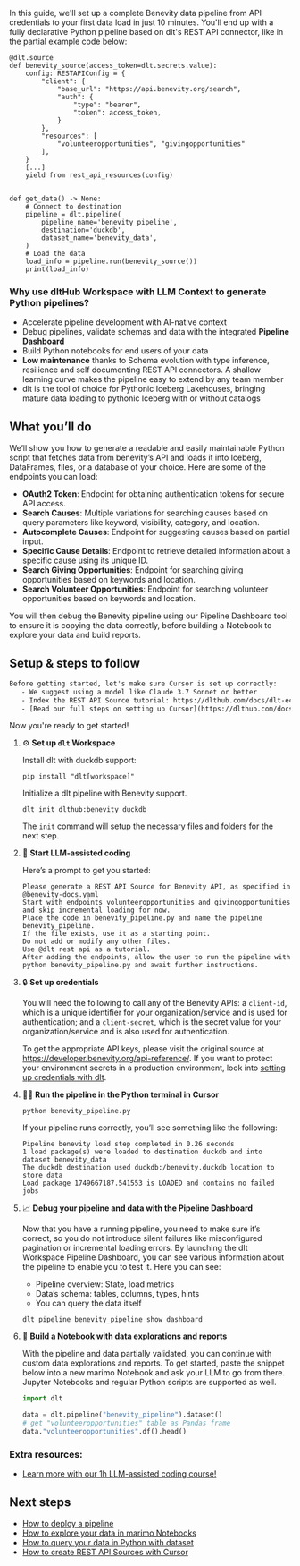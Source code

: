 In this guide, we'll set up a complete Benevity data pipeline from API credentials to your first data load in just 10 minutes. You'll end up with a fully declarative Python pipeline based on dlt's REST API connector, like in the partial example code below:

```python-outcome
@dlt.source
def benevity_source(access_token=dlt.secrets.value):
    config: RESTAPIConfig = {
        "client": {
            "base_url": "https://api.benevity.org/search",
            "auth": {
                "type": "bearer",
                "token": access_token,
            }
        },
        "resources": [
            "volunteeropportunities", "givingopportunities"
        ],
    }
    [...]
    yield from rest_api_resources(config)


def get_data() -> None:
    # Connect to destination
    pipeline = dlt.pipeline(
        pipeline_name='benevity_pipeline',
        destination='duckdb',
        dataset_name='benevity_data', 
    )
    # Load the data
    load_info = pipeline.run(benevity_source())
    print(load_info) 
```

### Why use dltHub Workspace with LLM Context to generate Python pipelines?

- Accelerate pipeline development with AI-native context
- Debug pipelines, validate schemas and data with the integrated **Pipeline Dashboard**
- Build Python notebooks for end users of your data
- **Low maintenance** thanks to Schema evolution with type inference, resilience and self documenting REST API connectors. A shallow learning curve makes the pipeline easy to extend by any team member
- dlt is the tool of choice for Pythonic Iceberg Lakehouses, bringing mature data loading to pythonic Iceberg with or without catalogs

## What you’ll do

We’ll show you how to generate a readable and easily maintainable Python script that fetches data from benevity’s API and loads it into Iceberg, DataFrames, files, or a database of your choice. Here are some of the endpoints you can load:

- **OAuth2 Token**: Endpoint for obtaining authentication tokens for secure API access.
- **Search Causes**: Multiple variations for searching causes based on query parameters like keyword, visibility, category, and location.
- **Autocomplete Causes**: Endpoint for suggesting causes based on partial input.
- **Specific Cause Details**: Endpoint to retrieve detailed information about a specific cause using its unique ID.
- **Search Giving Opportunities**: Endpoint for searching giving opportunities based on keywords and location.
- **Search Volunteer Opportunities**: Endpoint for searching volunteer opportunities based on keywords and location.

You will then debug the Benevity pipeline using our Pipeline Dashboard tool to ensure it is copying the data correctly, before building a Notebook to explore your data and build reports.

## Setup & steps to follow

```default
Before getting started, let's make sure Cursor is set up correctly:
   - We suggest using a model like Claude 3.7 Sonnet or better
   - Index the REST API Source tutorial: https://dlthub.com/docs/dlt-ecosystem/verified-sources/rest_api/ and add it to context as **@dlt rest api**
   - [Read our full steps on setting up Cursor](https://dlthub.com/docs/dlt-ecosystem/llm-tooling/cursor-restapi#23-configuring-cursor-with-documentation)
```

Now you're ready to get started!

1. ⚙️ **Set up `dlt` Workspace**
    
    Install dlt with duckdb support:
    ```shell
    pip install "dlt[workspace]"
    ```

    Initialize a dlt pipeline with Benevity support.
    ```shell
    dlt init dlthub:benevity duckdb
    ```

    The `init` command will setup the necessary files and folders for the next step.
    
2. 🤠 **Start LLM-assisted coding**
    
    Here’s a prompt to get you started:
    
    ```prompt
    Please generate a REST API Source for Benevity API, as specified in @benevity-docs.yaml 
    Start with endpoints volunteeropportunities and givingopportunities and skip incremental loading for now. 
    Place the code in benevity_pipeline.py and name the pipeline benevity_pipeline. 
    If the file exists, use it as a starting point. 
    Do not add or modify any other files. 
    Use @dlt rest api as a tutorial. 
    After adding the endpoints, allow the user to run the pipeline with python benevity_pipeline.py and await further instructions.
    ```

    
3. 🔒 **Set up credentials** 
    
    You will need the following to call any of the Benevity APIs: a `client-id`, which is a unique identifier for your organization/service and is used for authentication; and a `client-secret`, which is the secret value for your organization/service and is also used for authentication.
    
    To get the appropriate API keys, please visit the original source at https://developer.benevity.org/api-reference/.
    If you want to protect your environment secrets in a production environment, look into [setting up credentials with dlt](https://dlthub.com/docs/walkthroughs/add_credentials).
    
4. 🏃‍♀️ **Run the pipeline in the Python terminal in Cursor**
    
    ```shell
    python benevity_pipeline.py
    ```
    
    If your pipeline runs correctly, you’ll see something like the following:
    
    ```shell
    Pipeline benevity load step completed in 0.26 seconds
    1 load package(s) were loaded to destination duckdb and into dataset benevity_data
    The duckdb destination used duckdb:/benevity.duckdb location to store data
    Load package 1749667187.541553 is LOADED and contains no failed jobs
    ```
    
5. 📈 **Debug your pipeline and data with the Pipeline Dashboard**

    Now that you have a running pipeline, you need to make sure it’s correct, so you do not introduce silent failures like misconfigured pagination or incremental loading errors. By launching the dlt Workspace Pipeline Dashboard, you can see various information about the pipeline to enable you to test it. Here you can see:
    - Pipeline overview: State, load metrics
    - Data’s schema: tables, columns, types, hints
    - You can query the data itself
    
    ```shell
    dlt pipeline benevity_pipeline show dashboard
    ```
    
6. 🐍 **Build a Notebook with data explorations and reports**

    With the pipeline and data partially validated, you can continue with custom data explorations and reports. To get started, paste the snippet below into a new marimo Notebook and ask your LLM to go from there. Jupyter Notebooks and regular Python scripts are supported as well.

    
    ```python
    import dlt

   data = dlt.pipeline("benevity_pipeline").dataset()
   # get "volunteeropportunities" table as Pandas frame
   data."volunteeropportunities".df().head()
    ```

### Extra resources:

- [Learn more with our 1h LLM-assisted coding course!](https://www.youtube.com/watch?v=GGid70rnJuM)

## Next steps

- [How to deploy a pipeline](https://dlthub.com/docs/walkthroughs/deploy-a-pipeline)
- [How to explore your data in marimo Notebooks](https://dlthub.com/docs/general-usage/dataset-access/marimo)
- [How to query your data in Python with dataset](https://dlthub.com/docs/general-usage/dataset-access/dataset)
- [How to create REST API Sources with Cursor](https://dlthub.com/docs/dlt-ecosystem/llm-tooling/cursor-restapi)
